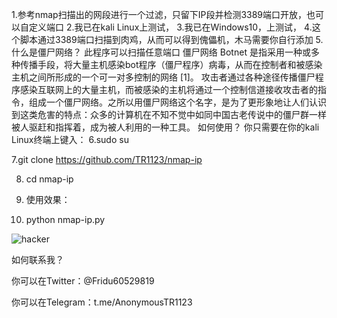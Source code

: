 1.参考nmap扫描出的网段进行一个过滤，只留下IP段并检测3389端口开放，也可以自定义端口
2.我已在kali Linux上测试，
3.我已在Windows10，上测试，
4.这个脚本通过3389端口扫描到肉鸡，从而可以得到傀儡机，木马需要你自行添加
5.什么是僵尸网络？
此程序可以扫描任意端口
僵尸网络 Botnet 是指采用一种或多种传播手段，将大量主机感染bot程序（僵尸程序）病毒，从而在控制者和被感染主机之间所形成的一个可一对多控制的网络 [1]。
攻击者通过各种途径传播僵尸程序感染互联网上的大量主机，而被感染的主机将通过一个控制信道接收攻击者的指令，组成一个僵尸网络。之所以用僵尸网络这个名字，是为了更形象地让人们认识到这类危害的特点：众多的计算机在不知不觉中如同中国古老传说中的僵尸群一样被人驱赶和指挥着，成为被人利用的一种工具。
如何使用？
你只需要在你的kali Linux终端上键入：
6.sudo su 

7.git clone https://github.com/TR1123/nmap-ip

8. cd nmap-ip

9. 使用效果：

10. python nmap-ip.py
 



![hacker](https://github.com/TR1123/nmap-ip/assets/129511785/0320b3a9-5ddb-4fbc-856f-e5f5a6a02b03)


如何联系我？

你可以在Twitter：@Fridu60529819

你可以在Telegram：t.me/AnonymousTR1123

